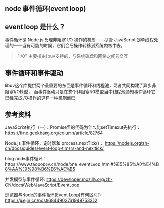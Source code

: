 ## node 事件循环(event loop) 

## event loop 是什么？
事件循环是 Node.js 处理非阻塞 I/O 操作的机制——尽管 JavaScript 是单线程处理的——当有可能的时候，它们会把操作转移到系统内核中去。
> "I/O" 主要指由libuv支持的，与系统磁盘和网络之间的交互

## 事件循环和事件驱动
libuv这个库提供两个最重要的东西是事件循环和线程池，两者共同构建了异步非阻塞I/O模型，
而事件驱动只是在整个非阻塞I/O模型当中线程池通知事件循环它已经完成I/O操作的这样一种机制而已


## 参考资料
JavaScript执行（一）：Promise里的代码为什么比setTimeout先执行：https://time.geekbang.org/column/article/82764

Node.js 事件循环，定时器和 process.nextTick()： https://nodejs.org/zh-cn/docs/guides/event-loop-timers-and-nexttick/

blog node事件循环： https://www.taopoppy.cn/node/one_eventLoop.html#%E5%85%AD%E4%B8%AA%E9%98%B6%E6%AE%B5

并发模型与事件循环:
https://developer.mozilla.org/zh-CN/docs/Web/JavaScript/EventLoop

浏览器与Node的事件循环(Event Loop)有何区别?: https://juejin.cn/post/6844903761949753352